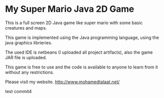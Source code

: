 # My Super Mario Java 2D Game

This is a full screen 2D Java game like super mario with some basic creatures and maps.

This game is implemented using the Java programming language, using the java graphics librieries.

The used IDE is netbeans (I uploaded all project artifacts), also the game JAR file is uploaded.

This game is free to use and the code is available to anyone to learn from it without any restrictions.

Please visit my website. http://www.mohamedtalaat.net/

test commit4

